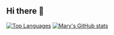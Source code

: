## Hi there 👋

[![Top Languages](https://github-readme-stats.vercel.app/api/top-langs/?username=maryjonah)](https://github.com/maryjonah/github-readme-stats)
[![Mary's GitHub stats](https://github-readme-stats.vercel.app/api?username=maryjonah)](https://github.com/maryjonah/github-readme-stats)

<!--
**maryjonah/maryjonah** is a ✨ _special_ ✨ repository because its `README.md` (this file) appears on your GitHub profile.

Here are some ideas to get you started:

- 🔭 I’m currently working on ...
- 🌱 I’m currently learning ...
- 👯 I’m looking to collaborate on ...
- 🤔 I’m looking for help with ...
- 💬 Ask me about ...
- 📫 How to reach me: ...
- 😄 Pronouns: ...
- ⚡ Fun fact: ...
-->
